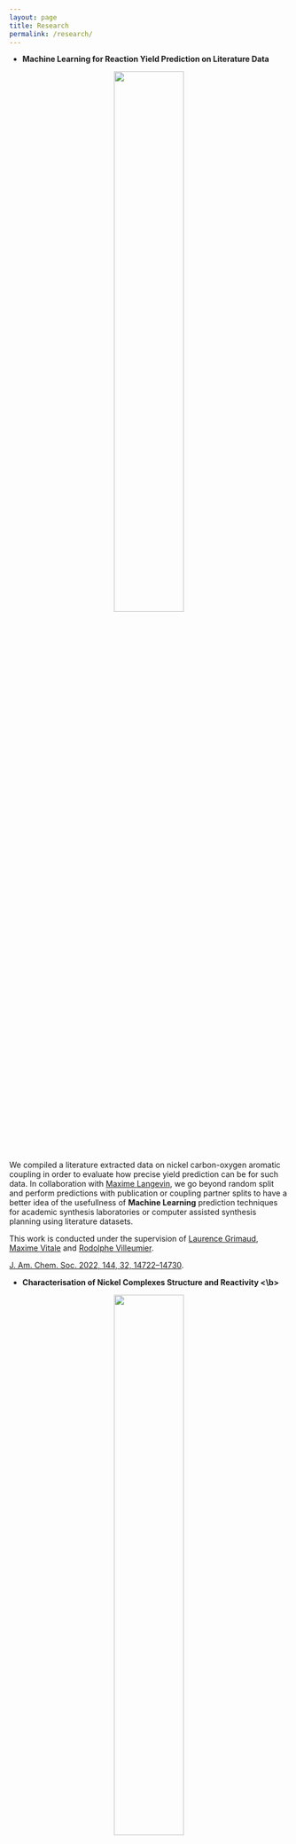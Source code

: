 ```yaml
---
layout: page
title: Research
permalink: /research/
---
```


* <b> Machine Learning for Reaction Yield Prediction on Literature Data </b>

<p align="center">
<img src="../../../../assets/images/ml_figure.png" width="50%">
</p>

We compiled a literature extracted data on nickel carbon-oxygen aromatic coupling in order to evaluate how precise yield prediction can be for such data. In collaboration with [Maxime Langevin](https://www.linkedin.com/in/maxime-langevin-1aa58912b/?originalSubdomain=fr), we go beyond random split and perform predictions with publication or coupling partner splits to have a better idea of the usefullness of **Machine Learning** prediction techniques for academic synthesis laboratories or computer assisted synthesis planning using literature datasets.

This work is conducted under the supervision of [Laurence Grimaud](https://www.chimie.ens.fr/grimaud/current-team/team-leaders/laurence-grimaud/), [Maxime Vitale](https://www.chimie.ens.fr/grimaud/current-team/team-leaders/maxime-r-vitale/) and [Rodolphe Villeumier](https://www.chimie.ens.fr/recherche/laboratoire-pasteur/chimie-theorique/members-of-the-theoretical-chemistry-group/rodolphe-vuilleumier/).

[J. Am. Chem. Soc. 2022, 144, 32, 14722–14730](https://pubs.acs.org/doi/abs/10.1021/jacs.2c05302).

* <b> Characterisation of Nickel Complexes Structure and Reactivity <\b>

<p align="center">
<img src="../../../../assets/images/Nicomplexes_figure.png" width="50%">
</p>

I describe the electrochemical behaviour of alloxazine and isoalloxazine ligands as well as the species resulting from their complexation to one, three or six nickel centers, these molecules are synthetized by the group of [Marine Desage-El Murr](http://marinedesageelmurr.fr/).
I used **electrochemistry** methods to quantify the redox potentials of the complexes and understand their reactivity.
For some semi-quinone nickel complexes, the successive one electron oxydation potentials depend on the counter anion used. DFT modeling gives insights on the reasons of this influence. The calculations were made under the supervision of [Ilaria Ciofini](https://www.chimieparistech.psl.eu/wp-content/uploads/2021/02/ilariaciofini-notice-biographique.pdf).

Results on alloxazine-nickel trimer and hexamer are published in *Inorg. Chem. Front.* and *Chem. Eur. J*:
[*Inorg. Chem. Front.*, **2021**,8, 5286-5298](https://pubs.rsc.org/en/content/articlelanding/2021/qi/d1qi)
[*Chem. Eur. J.* **2022**, *28*, e202200596.](https://chemistry-europe.onlinelibrary.wiley.com/doi/full/10.1002/chem.202200596)

* <b> Suzuki Coupling of Extended Aromatic Nitro Compounds <\b>

<p align="center">
<img src="../../../../assets/images/pdino2_figure.png" alt="Paris" style="width:50%;" class="center">
<\p>

What make the O.A. on PDI-NO<sub>2</sub> substrate so easy compared to nitro benzene ? We show that a S.E.T mechanism rather than a concerted oxydative addition is involved in the case of the PDI-NO<sub>2</sub>. This mechanistic study was performed in collaboration with the Hudhomme group, who realized the first coupling with PDI-NO<sub>2</sub>.
DFT study was performed n collaboration with the group of [Ilaria Ciofini](https://www.chimieparistech.psl.eu/wp-content/uploads/2021/02/ilariaciofini-notice-biographique.pdf) : [Anna Perfetto](https://www.linkedin.com/in/anna-perfetto-2a2a55143/?originalSubdomain=fr) and Clara Chinchilla. The experimental studies were done in our lab by Clara Chinchilla, Aurelien Bailly and myself under the supervision of [Laurence Grimaud](https://www.chimie.ens.fr/grimaud/current-team/team-leaders/laurence-grimaud/) and [Maxime Vitale](https://www.chimie.ens.fr/grimaud/current-team/team-leaders/maxime-r-vitale/).

